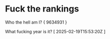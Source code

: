 # Fuck the rankings

Who the hell am I?
{ 9634931 }

What fucking year is it?
[ 2025-02-19T15:53:20Z ]
